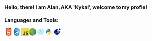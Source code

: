 ### Hello, there! I am Alan, AKA 'Kykal', welcome to my profie!

### Languages and Tools:
[<img align="left" alt="CSS" width="26px" src="https://raw.githubusercontent.com/github/explore/main/topics/html/html.png"  />][HTML_Site]
[<img align="left" alt="CSS" width="26px" src="https://raw.githubusercontent.com/github/explore/main/topics/css/css.png" />][CSS_Site]
[<img align="left" alt="JavaScript" width="26px" src="https://raw.githubusercontent.com/github/explore/main/topics/javascript/javascript.png" />][JavaScript_Site]
[<img align="left" alt="Node.JS" width="26px" src="https://raw.githubusercontent.com/github/explore/main/topics/nodejs/nodejs.png" />][NodeJS_Site]
[<img align="left" alt="React" width="26px" src="https://raw.githubusercontent.com/github/explore/main/topics/react/react.png" />][React_Site]
[<img align="left" alt="Python" width="26px" src="https://raw.githubusercontent.com/github/explore/main/topics/python/python.png" />][Python_Site]
[<img align="left" alt="Lua" width="26px" src="https://raw.githubusercontent.com/github/explore/main/topics/lua/lua.png" />][Lua_Site]





[CSS_Site]: https://developer.mozilla.org/en-US/docs/Web/CSS
[HTML_SITE]: https://developer.mozilla.org/en-US/docs/Web/HTML
[JavaScript_Site]: https://developer.mozilla.org/en-US/docs/Web/JavaScriptw
[Lua_Site]: https://www.lua.org/about.html
[NodeJS_Site]: https://nodejs.org/en/about/
[Python_Site]: https://www.python.org/
[React_Site]: https://reactjs.org/